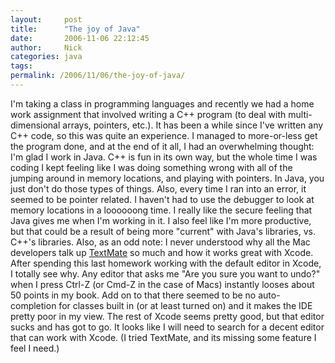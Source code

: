 ```yaml
---
layout:     post
title:      "The joy of Java"
date:       2006-11-06 22:12:45
author:     Nick
categories: java
tags:  
permalink: /2006/11/06/the-joy-of-java/
---
```

I'm taking a class in programming languages and recently we had a home work assignment that involved writing a C++ program (to deal with multi-dimensional arrays, pointers, etc.). It has been a while since I've written any C++ code, so this was quite an experience. I managed to more-or-less get the program done, and at the end of it all, I had an overwhelming thought: I'm glad I work in Java. C++ is fun in its own way, but the whole time I was coding I kept feeling like I was doing something wrong with all of the jumping around in memory locations, and playing with pointers. In Java, you just don't do those types of things. Also, every time I ran into an error, it seemed to be pointer related. I haven't had to use the debugger to look at memory locations in a loooooong time. I really like the secure feeling that Java gives me when I'm working in it. I also feel like I'm more productive, but that could be a result of being more "current" with Java's libraries, vs. C++'s libraries. Also, as an odd note: I never understood why all the Mac developers talk up [TextMate](http://macromates.com) so much and how it works great with Xcode. After spending this last homework working with the default editor in Xcode, I totally see why. Any editor that asks me "Are you sure you want to undo?" when I press Ctrl-Z (or Cmd-Z in the case of Macs) instantly looses about 50 points in my book. Add on to that there seemed to be no auto-completion for classes built in (or at least turned on) and it makes the IDE pretty poor in my view. The rest of Xcode seems pretty good, but that editor sucks and has got to go. It looks like I will need to search for a decent editor that can work with Xcode. (I tried TextMate, and its missing some feature I feel I need.)
